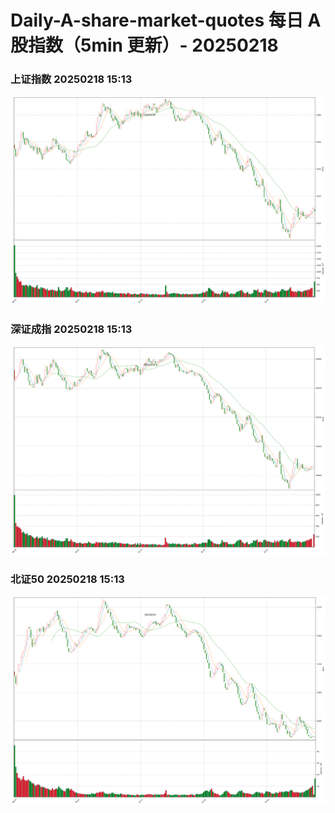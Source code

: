 
# Daily-A-share-market-quotes 每日 A 股指数（5min 更新）- 20250218

### 上证指数 20250218 15:13
![](./fig/2025/2/20250218-sh000001.png)

### 深证成指 20250218 15:13
![](./fig/2025/2/20250218-sz399001.png)

### 北证50 20250218 15:13
![](./fig/2025/2/20250218-bj899050.png)
